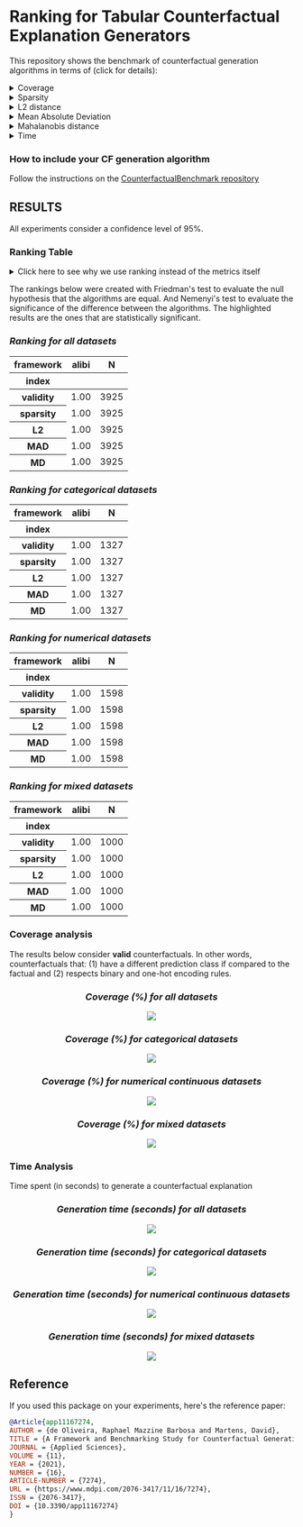 # Ranking for Tabular Counterfactual Explanation Generators

This repository shows the benchmark of counterfactual generation algorithms in terms of (click for details):

<details>
  <summary>Coverage</summary>

    how many factuals are converted to counterfactuals?

</details>

<details>
  <summary>Sparsity</summary>

    how many features are unchanged?

</details>

<details>
  <summary>L2 distance</summary>

    how far are the counterfactuals from the factual data?

</details>

<details>
  <summary>Mean Absolute Deviation</summary>

    how different are the counterfactuals from the factual data considering feature variations?

</details>

<details>
  <summary>Mahalanobis distance</summary>

    how different are the counterfactuals from the factual data considering the data distribution?

</details>

<details>
  <summary>Time</summary>

    how long does it take to generate a counterfactual?

</details>

### How to include your CF generation algorithm
Follow the instructions on the [CounterfactualBenchmark repository](https://github.com/ADMAntwerp/CounterfactualBenchmark)

## RESULTS

All experiments consider a confidence level of 95%.

### Ranking Table
<details>
  <summary>Click here to see why we use ranking instead of the metrics itself</summary>

Most metrics cannot be directly compared as each algorithm has a different coverage. For example, if one algorithm 
only creates a single counterfactual and has a sparsity of 90%, we cannot say it is better than another algorithm 
that creates 1 000 counterfactuals and with sparsity of 88%. Therefore, the ranking consider these cases, giving a
better picture of the algorithms' performance.

</details>

The rankings below were created with Friedman's test to evaluate the null hypothesis that the algorithms are equal.
And Nemenyi's test to evaluate the significance of the difference between the algorithms.
The highlighted results are the ones that are statistically significant.

<div style="font-style: italic;" markdown="1">

### Ranking for all datasets

</div>


<table id="T_9c22c">
  <thead>
    <tr>
      <th class="index_name level0" >framework</th>
      <th id="T_9c22c_level0_col0" class="col_heading level0 col0" >alibi</th>
      <th id="T_9c22c_level0_col1" class="col_heading level0 col1" >N</th>
    </tr>
    <tr>
      <th class="index_name level0" >index</th>
      <th class="blank col0" >&nbsp;</th>
      <th class="blank col1" >&nbsp;</th>
    </tr>
  </thead>
  <tbody>
    <tr>
      <th id="T_9c22c_level0_row0" class="row_heading level0 row0" >validity</th>
      <td id="T_9c22c_row0_col0" class="data row0 col0" >1.00</td>
      <td id="T_9c22c_row0_col1" class="data row0 col1" >3925</td>
    </tr>
    <tr>
      <th id="T_9c22c_level0_row1" class="row_heading level0 row1" >sparsity</th>
      <td id="T_9c22c_row1_col0" class="data row1 col0" >1.00</td>
      <td id="T_9c22c_row1_col1" class="data row1 col1" >3925</td>
    </tr>
    <tr>
      <th id="T_9c22c_level0_row2" class="row_heading level0 row2" >L2</th>
      <td id="T_9c22c_row2_col0" class="data row2 col0" >1.00</td>
      <td id="T_9c22c_row2_col1" class="data row2 col1" >3925</td>
    </tr>
    <tr>
      <th id="T_9c22c_level0_row3" class="row_heading level0 row3" >MAD</th>
      <td id="T_9c22c_row3_col0" class="data row3 col0" >1.00</td>
      <td id="T_9c22c_row3_col1" class="data row3 col1" >3925</td>
    </tr>
    <tr>
      <th id="T_9c22c_level0_row4" class="row_heading level0 row4" >MD</th>
      <td id="T_9c22c_row4_col0" class="data row4 col0" >1.00</td>
      <td id="T_9c22c_row4_col1" class="data row4 col1" >3925</td>
    </tr>
  </tbody>
</table>


<div style="font-style: italic;" markdown="1">

### Ranking for categorical datasets

</div>


<table id="T_179a7">
  <thead>
    <tr>
      <th class="index_name level0" >framework</th>
      <th id="T_179a7_level0_col0" class="col_heading level0 col0" >alibi</th>
      <th id="T_179a7_level0_col1" class="col_heading level0 col1" >N</th>
    </tr>
    <tr>
      <th class="index_name level0" >index</th>
      <th class="blank col0" >&nbsp;</th>
      <th class="blank col1" >&nbsp;</th>
    </tr>
  </thead>
  <tbody>
    <tr>
      <th id="T_179a7_level0_row0" class="row_heading level0 row0" >validity</th>
      <td id="T_179a7_row0_col0" class="data row0 col0" >1.00</td>
      <td id="T_179a7_row0_col1" class="data row0 col1" >1327</td>
    </tr>
    <tr>
      <th id="T_179a7_level0_row1" class="row_heading level0 row1" >sparsity</th>
      <td id="T_179a7_row1_col0" class="data row1 col0" >1.00</td>
      <td id="T_179a7_row1_col1" class="data row1 col1" >1327</td>
    </tr>
    <tr>
      <th id="T_179a7_level0_row2" class="row_heading level0 row2" >L2</th>
      <td id="T_179a7_row2_col0" class="data row2 col0" >1.00</td>
      <td id="T_179a7_row2_col1" class="data row2 col1" >1327</td>
    </tr>
    <tr>
      <th id="T_179a7_level0_row3" class="row_heading level0 row3" >MAD</th>
      <td id="T_179a7_row3_col0" class="data row3 col0" >1.00</td>
      <td id="T_179a7_row3_col1" class="data row3 col1" >1327</td>
    </tr>
    <tr>
      <th id="T_179a7_level0_row4" class="row_heading level0 row4" >MD</th>
      <td id="T_179a7_row4_col0" class="data row4 col0" >1.00</td>
      <td id="T_179a7_row4_col1" class="data row4 col1" >1327</td>
    </tr>
  </tbody>
</table>


<div style="font-style: italic;" markdown="1">

### Ranking for numerical datasets

</div>


<table id="T_d53b7">
  <thead>
    <tr>
      <th class="index_name level0" >framework</th>
      <th id="T_d53b7_level0_col0" class="col_heading level0 col0" >alibi</th>
      <th id="T_d53b7_level0_col1" class="col_heading level0 col1" >N</th>
    </tr>
    <tr>
      <th class="index_name level0" >index</th>
      <th class="blank col0" >&nbsp;</th>
      <th class="blank col1" >&nbsp;</th>
    </tr>
  </thead>
  <tbody>
    <tr>
      <th id="T_d53b7_level0_row0" class="row_heading level0 row0" >validity</th>
      <td id="T_d53b7_row0_col0" class="data row0 col0" >1.00</td>
      <td id="T_d53b7_row0_col1" class="data row0 col1" >1598</td>
    </tr>
    <tr>
      <th id="T_d53b7_level0_row1" class="row_heading level0 row1" >sparsity</th>
      <td id="T_d53b7_row1_col0" class="data row1 col0" >1.00</td>
      <td id="T_d53b7_row1_col1" class="data row1 col1" >1598</td>
    </tr>
    <tr>
      <th id="T_d53b7_level0_row2" class="row_heading level0 row2" >L2</th>
      <td id="T_d53b7_row2_col0" class="data row2 col0" >1.00</td>
      <td id="T_d53b7_row2_col1" class="data row2 col1" >1598</td>
    </tr>
    <tr>
      <th id="T_d53b7_level0_row3" class="row_heading level0 row3" >MAD</th>
      <td id="T_d53b7_row3_col0" class="data row3 col0" >1.00</td>
      <td id="T_d53b7_row3_col1" class="data row3 col1" >1598</td>
    </tr>
    <tr>
      <th id="T_d53b7_level0_row4" class="row_heading level0 row4" >MD</th>
      <td id="T_d53b7_row4_col0" class="data row4 col0" >1.00</td>
      <td id="T_d53b7_row4_col1" class="data row4 col1" >1598</td>
    </tr>
  </tbody>
</table>


<div style="font-style: italic;" markdown="1">

### Ranking for mixed datasets

</div>


<table id="T_f9c49">
  <thead>
    <tr>
      <th class="index_name level0" >framework</th>
      <th id="T_f9c49_level0_col0" class="col_heading level0 col0" >alibi</th>
      <th id="T_f9c49_level0_col1" class="col_heading level0 col1" >N</th>
    </tr>
    <tr>
      <th class="index_name level0" >index</th>
      <th class="blank col0" >&nbsp;</th>
      <th class="blank col1" >&nbsp;</th>
    </tr>
  </thead>
  <tbody>
    <tr>
      <th id="T_f9c49_level0_row0" class="row_heading level0 row0" >validity</th>
      <td id="T_f9c49_row0_col0" class="data row0 col0" >1.00</td>
      <td id="T_f9c49_row0_col1" class="data row0 col1" >1000</td>
    </tr>
    <tr>
      <th id="T_f9c49_level0_row1" class="row_heading level0 row1" >sparsity</th>
      <td id="T_f9c49_row1_col0" class="data row1 col0" >1.00</td>
      <td id="T_f9c49_row1_col1" class="data row1 col1" >1000</td>
    </tr>
    <tr>
      <th id="T_f9c49_level0_row2" class="row_heading level0 row2" >L2</th>
      <td id="T_f9c49_row2_col0" class="data row2 col0" >1.00</td>
      <td id="T_f9c49_row2_col1" class="data row2 col1" >1000</td>
    </tr>
    <tr>
      <th id="T_f9c49_level0_row3" class="row_heading level0 row3" >MAD</th>
      <td id="T_f9c49_row3_col0" class="data row3 col0" >1.00</td>
      <td id="T_f9c49_row3_col1" class="data row3 col1" >1000</td>
    </tr>
    <tr>
      <th id="T_f9c49_level0_row4" class="row_heading level0 row4" >MD</th>
      <td id="T_f9c49_row4_col0" class="data row4 col0" >1.00</td>
      <td id="T_f9c49_row4_col1" class="data row4 col1" >1000</td>
    </tr>
  </tbody>
</table>



### Coverage analysis

The results below consider **valid** counterfactuals. In other words, counterfactuals that: (1) have a different prediction class if compared to the factual and (2) respects binary and one-hot encoding rules.

<div style="font-style: italic; text-align: center;" markdown="1">

### Coverage (%) for all datasets

</div>

<p align="center">
<img src="./charts/validity_chart_all.png">
</p>

<div style="font-style: italic; text-align: center;" markdown="1">

### Coverage (%) for categorical datasets

</div>

<p align="center">
<img src="./charts/validity_chart_cat.png">
</p>

<div style="font-style: italic; text-align: center;" markdown="1">

### Coverage (%) for numerical continuous datasets

</div>

<p align="center">
<img src="./charts/validity_chart_num.png">
</p>

<div style="font-style: italic; text-align: center;" markdown="1">

### Coverage (%) for mixed datasets

</div>

<p align="center">
<img src="./charts/validity_chart_mix.png">
</p>

### Time Analysis
Time spent (in seconds) to generate a counterfactual explanation

<div style="font-style: italic; text-align: center;" markdown="1">

### Generation time (seconds) for all datasets

</div>

<p align="center">
<img src="./charts/cf_generation_time_chart_all.png">
</p>

<div style="font-style: italic; text-align: center;" markdown="1">

### Generation time (seconds) for categorical datasets

</div>

<p align="center">
<img src="./charts/cf_generation_time_chart_cat.png">
</p>

<div style="font-style: italic; text-align: center;" markdown="1">

### Generation time (seconds) for numerical continuous datasets

</div>

<p align="center">
<img src="./charts/cf_generation_time_chart_num.png">
</p>

<div style="font-style: italic; text-align: center;" markdown="1">

### Generation time (seconds) for mixed datasets

</div>

<p align="center">
<img src="./charts/cf_generation_time_chart_mix.png">
</p>



## Reference
If you used this package on your experiments, here's the reference paper:
```bibtex
@Article{app11167274,
AUTHOR = {de Oliveira, Raphael Mazzine Barbosa and Martens, David},
TITLE = {A Framework and Benchmarking Study for Counterfactual Generating Methods on Tabular Data},
JOURNAL = {Applied Sciences},
VOLUME = {11},
YEAR = {2021},
NUMBER = {16},
ARTICLE-NUMBER = {7274},
URL = {https://www.mdpi.com/2076-3417/11/16/7274},
ISSN = {2076-3417},
DOI = {10.3390/app11167274}
}
```
